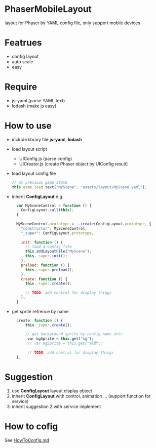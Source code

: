 # PhaserMobileLayout
layout for Phaser by YAML config file, only support mobile devices

# Featrues
- config layout
- auto scale
- easy

# Require
- js-yaml (parse YAML text)
- lodash  (make js easy)

# How to use
- include library file **js-yaml, lodash**
- load layout script
  - UIConfig.js (parse config)
  - UICreator.js (create Phaser object by UIConfig result)
- load layout config file
  ```javascript
  // at previous game state
  this.game.load.text("MyScene", "assets/layout/MyScene.yaml");
  ```
- inherit **ConfigLayout**
  e.g.
  ```javascript
    var MySceneControl = function () {
      ConfigLayout.call(this);
    }
    
    MySceneControl.prototype = _.create(ConfigLayout.prototype, {
      "constructor": MySceneControl,
      "_super": ConfigLayout.prototype,
      
      init: function () {
        // load a config file
        this.addLayoutFile("MyScene");
        this._super.init();
      },
      preload: function () {
        this._super.preload();
      },
      create: function () {
        this._super.create();
        
        // TODO: add control for display things
      },
    }
  ```
- get sprite refrence by name  

  ```javascript
    create: function () {
        this._super.create();
        
        // get background sprite by config name attr
         var bgSprite = this.get("bg");
         // var bgSprite = this.get("背景");
        
         // TODO: add control for display things
    },
  ```
  
# Suggestion
1. use **ConfigLayout** layout display object
2. inherit **ConfigLayout** with control, animation ... (support function for service)
3. inherit suggestion 2 with service implement

# How to cofig
See [HowToConfig.md]()






